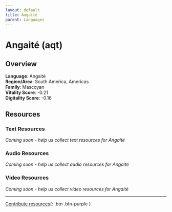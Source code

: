 ```yaml
---
layout: default
title: Angaité
parent: Languages
---
```


# Angaité (aqt)

## Overview

**Language**: Angaité  
**Region/Area**: South America, Americas  
**Family**: Mascoyan  
**Vitality Score**: -0.21  
**Digitality Score**: -0.16  

## Resources

### Text Resources
*Coming soon - help us collect text resources for Angaité*

### Audio Resources
*Coming soon - help us collect audio resources for Angaité*

### Video Resources
*Coming soon - help us collect video resources for Angaité*

---

[Contribute resources](https://fairtrain.github.io/){: .btn .btn-purple }
